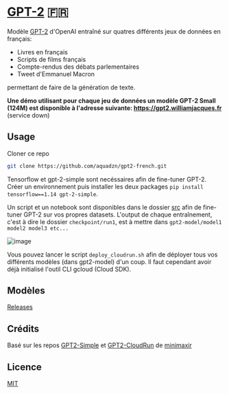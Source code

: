 # [GPT-2](https://gpt2.williamjacques.fr/) :fr:

Modèle [GPT-2](https://github.com/openai/gpt-2) d'OpenAI entraîné sur quatres différents jeux de données en français:

- Livres en français
- Scripts de films français
- Compte-rendus des débats parlementaires
- Tweet d'Emmanuel Macron

permettant de faire de la génération de texte.


**Une démo utilisant pour chaque jeu de données un modèle GPT-2 Small (124M) est disponible à l'adresse suivante: https://gpt2.williamjacques.fr** (service down)


## Usage

Cloner ce repo
```bash
git clone https://github.com/aquadzn/gpt2-french.git
```

Tensorflow et gpt-2-simple sont necéssaires afin de fine-tuner GPT-2. Créer un environnement puis installer les deux packages ```pip install tensorflow==1.14 gpt-2-simple```.

Un script et un notebook sont disponibles dans le dossier [src](https://github.com/aquadzn/gpt2-french/tree/master/src) afin de fine-tuner GPT-2 sur vos propres datasets. 
L'output de chaque entraînement, c'est à dire le dossier ```checkpoint/run1```, est à mettre dans ```gpt2-model/model1 model2 model3 etc...```

![image](https://github.com/aquadzn/gpt2-french/blob/master/src/Screenshot%20from%202019-10-15%2017-00-57.png)

Vous pouvez lancer le script ```deploy_cloudrun.sh``` afin de déployer tous vos différents modèles (dans gpt2-model) d'un coup. Il faut cependant avoir déjà initialisé l'outil CLI gcloud (Cloud SDK).


## Modèles
[Releases](https://github.com/aquadzn/gpt2-french/releases/)


## Crédits
Basé sur les repos [GPT2-Simple](https://github.com/minimaxir/gpt-2-simple) et [GPT2-CloudRun](https://github.com/minimaxir/gpt-2-cloud-run) de [minimaxir](https://github.com/minimaxir)


## Licence
[MIT](https://github.com/aquadzn/gpt2-french/blob/master/LICENSE)
